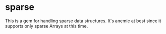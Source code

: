 sparse
======

This is a gem for handling sparse data structures. It's anemic at best since it supports only sparse Arrays at this time.
